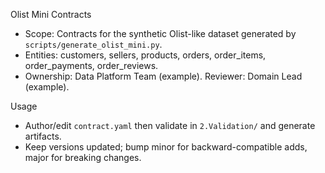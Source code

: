 Olist Mini Contracts

- Scope: Contracts for the synthetic Olist-like dataset generated by `scripts/generate_olist_mini.py`.
- Entities: customers, sellers, products, orders, order_items, order_payments, order_reviews.
- Ownership: Data Platform Team (example). Reviewer: Domain Lead (example).

Usage
- Author/edit `contract.yaml` then validate in `2.Validation/` and generate artifacts.
- Keep versions updated; bump minor for backward-compatible adds, major for breaking changes.
